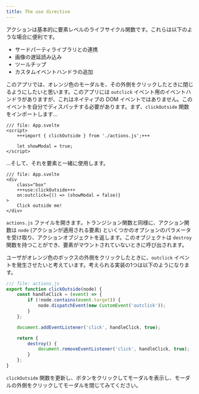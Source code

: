 ```yaml
---
title: The use directive
---
```


アクションは基本的に要素レベルのライフサイクル関数です。これらは以下のような場合に便利です。

- サードパーティライブラリとの連携
- 画像の遅延読み込み
- ツールチップ
- カスタムイベントハンドラの追加

このアプリでは、オレンジ色のモーダルを、その外側をクリックしたときに閉じるようにしたいと思います。このアプリには `outclick` イベント用のイベントハンドラがありますが、これはネイティブの DOM イベントではありません。このイベントを自分でディスパッチする必要があります。まず、`clickOutside` 関数をインポートします…

```svelte
/// file: App.svelte
<script>
	+++import { clickOutside } from './actions.js';+++

	let showModal = true;
</script>
```

…そして、それを要素と一緒に使用します。

```svelte
/// file: App.svelte
<div
	class="box"
	+++use:clickOutside+++
	on:outclick={() => (showModal = false)}
>
	Click outside me!
</div>
```

`actions.js` ファイルを開きます。トランジション関数と同様に、アクション関数は `node` (アクションが適用される要素) といくつかのオプションのパラメータを受け取り、アクションオブジェクトを返します。このオブジェクトは `destroy` 関数を持つことができ、要素がマウントされていないときに呼び出されます。

ユーザがオレンジ色のボックスの外側をクリックしたときに、`outclick` イベントを発生させたいと考えています。考えられる実装の1つは以下のようになります。

```js
/// file: actions.js
export function clickOutside(node) {
	const handleClick = (event) => {
		if (!node.contains(event.target)) {
			node.dispatchEvent(new CustomEvent('outclick'));
		}
	};

	document.addEventListener('click', handleClick, true);

	return {
		destroy() {
			document.removeEventListener('click', handleClick, true);
		}
	};
}
```

`clickOutside` 関数を更新し、ボタンをクリックしてモーダルを表示し、モーダルの外側をクリックしてモーダルを閉じてみてください。
